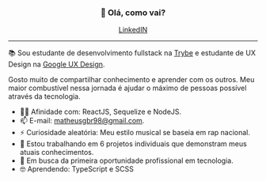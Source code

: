 <h3 align="center">👋 Olá, como vai? </h3>
<p align="center">
  <a href="https://www.linkedin.com/in/matheusgb/">LinkedIN</a>
</p>

---
📚 Sou estudante de desenvolvimento fullstack na <a href="https://www.betrybe.com">Trybe</a> e estudante de UX Design na <a href="https://www.coursera.org/professional-certificates/google-ux-design">Google UX Design</a>. 

Gosto muito de compartilhar conhecimento e aprender com os outros. Meu maior combustível nessa jornada é ajudar o máximo de pessoas possível através da tecnologia.

- 🧑‍💻 Afinidade com: ReactJS, Sequelize e NodeJS.
- 📫 E-mail: matheusgbr98@gmail.com.
- ⚡ Curiosidade aleatória: Meu estilo musical se baseia em rap nacional.
- 🔭 Estou trabalhando em 6 projetos individuais que demonstram meus atuais conhecimentos.
- 🚀 Em busca da primeira oportunidade profissional em tecnologia.
- 🤓 Aprendendo: TypeScript e SCSS
